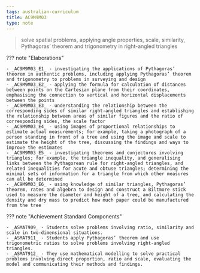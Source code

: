 ```yaml
---
tags: australian-curriculum
title: AC9M9M03
type: note
---
```

> solve spatial problems, applying angle properties, scale, similarity, Pythagoras’ theorem and trigonometry in right-angled triangles

??? note "Elaborations"

	- _AC9M9M03_E1_ - investigating the applications of Pythagoras’ theorem in authentic problems, including applying Pythagoras’ theorem and trigonometry to problems in surveying and design
	- _AC9M9M03_E2_ - applying the formula for calculation of distances between points on the Cartesian plane from their coordinates, emphasising the connection to vertical and horizontal displacements between the points
	- _AC9M9M03_E3_ - understanding the relationship between the corresponding sides of similar right-angled triangles and establishing the relationship between areas of similar figures and the ratio of corresponding sides, the scale factor
	- _AC9M9M03_E4_ - using images of proportional relationships to estimate actual measurements; for example, taking a photograph of a person standing in front of a tree and using the image and scale to estimate the height of the tree, discussing the findings and ways to improve the estimates
	- _AC9M9M03_E5_ - investigating theorems and conjectures involving triangles; for example, the triangle inequality, and generalising links between the Pythagorean rule for right-angled triangles, and related inequalities for acute and obtuse triangles; determining the minimal sets of information for a triangle from which other measures can all be determined
	- _AC9M9M03_E6_ - using knowledge of similar triangles, Pythagoras’ theorem, rates and algebra to design and construct a Biltmore stick used to measure the diameter and height of a tree, and calculating the density and dry mass to predict how much paper could be manufactured from the tree
??? note "Achievement Standard Components"

	- _ASMAT909_ - Students solve problems involving ratio, similarity and scale in two-dimensional situations.
	- _ASMAT911_ - Students apply Pythagoras’ theorem and use trigonometric ratios to solve problems involving right-angled triangles.
	- _ASMAT912_ - They use mathematical modelling to solve practical problems involving direct proportion, ratio and scale, evaluating the model and communicating their methods and findings.